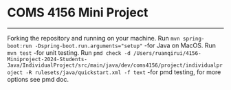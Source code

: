 # COMS 4156 Mini Project
---
Forking the repository and running on your machine.
Run ```mvn spring-boot:run -Dspring-boot.run.arguments="setup"``` -for Java on MacOS.
Run ```mvn test``` -for unit testing.
Run ```pmd check -d /Users/ruanqirui/4156-Miniproject-2024-Students-Java/IndividualProject/src/main/java/dev/coms4156/project/individualproject -R rulesets/java/quickstart.xml -f text``` -for pmd testing, for more options see pmd doc.
